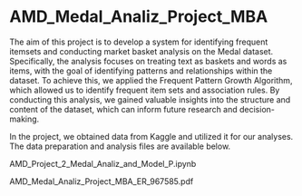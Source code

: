 # AMD_Medal_Analiz_Project_MBA


The aim of this project is to develop a system for identifying frequent itemsets and conducting market basket analysis on the Medal dataset. Specifically, the analysis focuses on treating text as baskets and words as items, with the goal of identifying patterns and relationships within the dataset. To achieve this, we applied the Frequent Pattern Growth Algorithm, which allowed us to identify frequent item sets and association rules. By conducting this analysis, we gained valuable insights into the structure and content of the dataset, which can inform future research and decision-making.


In the project, we obtained data from Kaggle and utilized it for our analyses. The data preparation and analysis files are available below.

AMD_Project_2_Medal_Analiz_and_Model_P.ipynb


AMD_Medal_Analiz_Project_MBA_ER_967585.pdf


